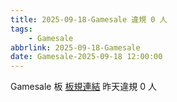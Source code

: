 ```yaml
---
title: 2025-09-18-Gamesale 違規 0 人
tags:
    - Gamesale
abbrlink: 2025-09-18-Gamesale
date: Gamesale-2025-09-18 12:00:00
---
```

Gamesale 板 [板規連結](https://www.ptt.cc/bbs/Gossiping/M.1637425085.A.07D.html)
昨天違規 0 人
